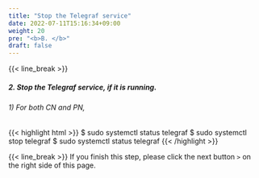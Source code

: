 ```yaml
---
title: "Stop the Telegraf service"
date: 2022-07-11T15:16:34+09:00
weight: 20
pre: "<b>B. </b>"
draft: false
---
```


{{< line_break >}}
##### 2. Stop the Telegraf service, if it is running.
###### 1) For both CN and PN,
{{< highlight html >}}
$ sudo systemctl status telegraf
$ sudo systemctl stop telegraf
$ sudo systemctl status telegraf
{{< /highlight >}}

{{< line_break >}}
If you finish this step, please click the next button ```>``` on the right side of this page.
